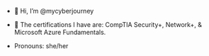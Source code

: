 - 👋 Hi, I’m @mycyberjourney
  
- 🌱 The certifications I have are: CompTIA Security+, Network+, & Microsoft Azure Fundamentals. 
  
  
- Pronouns: she/her


<!---
mycyberjourney/mycyberjourney is a ✨ special ✨ repository because its `README.md` (this file) appears on your GitHub profile.
You can click the Preview link to take a look at your changes.
--->
